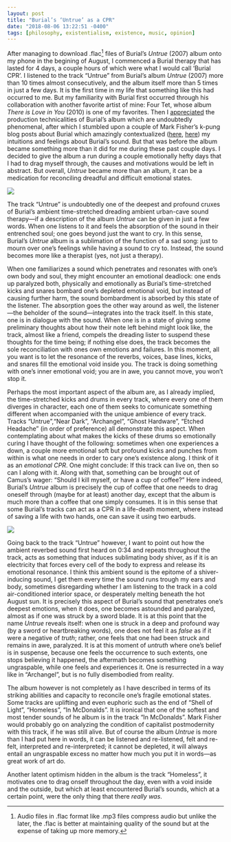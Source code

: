 ```yaml
---
layout: post
title: "Burial’s ‘Untrue’ as a CPR"
date: "2018-08-06 13:22:51 -0400"
tags: [philosophy, existentialism, existence, music, opinion]
---
```


After managing to download .flac[^1] files of Burial’s *Untrue* (2007) album onto my phone in the begining of August, I commenced a Burial therapy that has lasted for 4 days, a couple hours of which were what I would call ‘Burial CPR’. I listened to the track “Untrue” from Burial’s album *Untrue* (2007) more than 10 times almost consecutively, and the album itself more than 5 times in just a few days. It is the first time in my life that something like this had occurred to me. But my familiarity with Burial first occurred through his collaboration with another favorite artist of mine: Four Tet, whose album *There is Love in You* (2010) is one of my favorites. Then I [appreciated](https://youtu.be/Et5B-zfAIIo) the production technicalities of Burial’s album which are undoubtedly phenomenal, after which I stumbled upon a couple of Mark Fisher’s k-pung blog posts about Burial which amazingly contextualized ([here](http://k-punk.abstractdynamics.org/archives/009782.html), [here](http://k-punk.abstractdynamics.org/archives/007666.html)) my intuitions and feelings about Burial’s sound. But that was before the album became something more than it did for me during these past couple days. I decided to give the album a run during a couple emotionally hefty days that I had to drag myself through, the causes and motivations would be left in abstract. But overall, *Untrue* became more than an album, it can be a medication for reconciling dreadful and difficult emotional states.

![](/images/burial-untrue.jpeg)

The track “Untrue” is undoubtedly one of the deepest and profound cruxes of Burial’s ambient time-stretched dreading ambient urban-cave sound therapy—if a description of the album *Untrue* can be given in just a few words. When one listens to it and feels the absorption of the sound in their entrenched soul; one goes beyond just the want to cry. In this sense, Burial’s *Untrue* album is a sublimation of the function of a sad song: just to mourn over one’s feelings while having a sound to cry to. Instead, the sound becomes more like a therapist (yes, not just a therapy).
	
When one familiarizes a sound which penetrates and resonates with one’s own body and soul, they might encounter an emotional deadlock: one ends up paralyzed both, physically and emotionally as Burial’s time-stretched kicks and snares bombard one’s depleted emotional void, but instead of causing further harm, the sound bombardment is absorbed by this state of the listener. The absorption goes the other way around as well, the listener—the beholder of the sound—integrates into the track itself. In this state, one is in dialogue with the sound. When one is in a state of giving some preliminary thoughts about how their note left behind might look like, the track, almost like a friend, compels the dreading lister to suspend these thoughts for the time being; if nothing else does, the track becomes the sole reconciliation with ones own emotions and failures. In this moment, all you want is to let the resonance of the reverbs, voices, base lines, kicks, and snares fill the emotional void inside you. The track is doing something with one’s inner emotional void; you are in awe, you cannot move, you won’t stop it.

Perhaps the most important aspect of the album are, as I already implied, the time-stretched kicks and drums in every track, where every one of them diverges in character, each one of them seeks to comunicate something different when accompanied with the unique ambience of every track. Tracks “Untrue”,“Near Dark”, “Archangel”, “Ghost Hardware”, “Etched Headache” (in order of preference) all demonstrate this aspect. When contemplating about what makes the kicks of these drums so emotionally curing I have thought of the following: sometimes when one experiences a down, a couple more emotional soft but profound kicks and punches from within is what one needs in order to cary one’s existence along. I think of it as an *emotional CPR*. One might conclude: If this track can live on, then so can I along with it. Along with that, something can be brought out of Camus’s wager: “Should I kill myself, or have a cup of coffee?” Here indeed, Burial’s *Untrue* album is precisely the cup of coffee that one needs to drag oneself through (maybe for at least) another day, except that the album is much more than a coffee that one simply consumes. It is in this sense that some Burial’s tracks can act as a CPR in a life-death moment, where instead of saving a life with two hands, one can save it using two earbuds.

![](/images/chest-compression.gif)

Going back to the track “Untrue” however, I want to point out how the ambient reverbed sound first heard on 0:34 and repeats throughout the track, acts as something that induces sublimating body shiver, as if it is an electricity that forces every cell of the body to express and release its emotional resonance. I think this ambient sound is the epitome of a shiver-inducing sound, I get them every time the sound runs trough my ears and body, sometimes disregarding whether I am listening to the track in a cold air-conditioned interior space, or desperately melting beneath the hot August sun. It is precisely this aspect of Burial’s sound that penetrates one’s deepest emotions, when it does, one becomes astounded and paralyzed, almost as if one was struck by a sword blade. It is at this point that the name *Untrue* reveals itself: when one is struck in a deep and profound way (by a sword or heartbreaking words), one does not feel it as *false* as if it were a negative of *truth*; rather, one feels that one had been struck and remains in awe, paralyzed. It is at this moment of *untruth* where one’s belief is in suspense, because one feels the occurrence to such extents, one stops believing it happened, the aftermath becomes something ungraspable, while one feels and experiences it. One is resurrected in a way like in “Archangel”, but is no fully disembodied from reality.

The album however is not completely as I have described in terms of its striking abilities and capacity to reconcile one’s fragile emotional states. Some tracks are uplifting and even euphoric such as the end of “Shell of Light”, “Homeless”, “In McDonalds”. It is ironical that one of the softest and most tender sounds of he album is in the track “In McDonalds”. Mark Fisher would probably go on analyzing the condition of capitalist postmodernity with this track, if he was still alive. But of course the album *Untrue* is more than I had put here in words, it can be listened and re-listened, felt and re-felt, interpreted and re-interpreted; it cannot be depleted, it will always entail an ungraspable excess no matter how much you put it in words—as great work of art do. 

Another latent optimism hidden in the album is the track “Homeless”, it motivates one to drag onself throughout the day, even with a void inside and the outside, but which at least encountered Burial’s sounds, which at a certain point, were the only thing that there *really was*.

<!--
Overal



-->

[^1]: Audio files in .flac format like .mp3 files compress audio but unlike the later, the .flac is better at maintaining quality of the sound but at the expense of taking up more memory.

